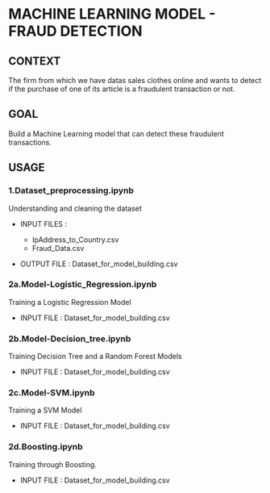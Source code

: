 # MACHINE LEARNING MODEL - FRAUD DETECTION

## CONTEXT

The firm from which we have datas sales clothes online and wants to detect if the purchase of one of its article is a fraudulent transaction or not.

## GOAL

Build a Machine Learning model that can detect these fraudulent transactions.

## USAGE

### 1.Dataset_preprocessing.ipynb
Understanding and cleaning the dataset

- INPUT FILES :
    - IpAddress_to_Country.csv
    - Fraud_Data.csv

- OUTPUT FILE : Dataset_for_model_building.csv

### 2a.Model-Logistic_Regression.ipynb
Training a Logistic Regression Model

- INPUT FILE : Dataset_for_model_building.csv

### 2b.Model-Decision_tree.ipynb
Training Decision Tree and a Random Forest Models

- INPUT FILE : Dataset_for_model_building.csv

### 2c.Model-SVM.ipynb
Training a SVM Model

- INPUT FILE : Dataset_for_model_building.csv

### 2d.Boosting.ipynb
Training through Boosting.

- INPUT FILE : Dataset_for_model_building.csv
